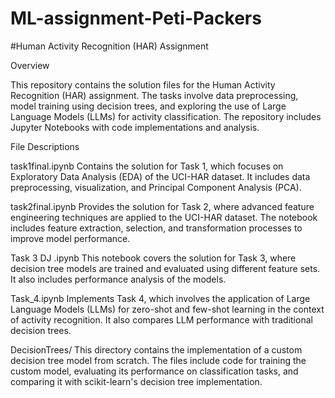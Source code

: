 # ML-assignment-Peti-Packers

#Human Activity Recognition (HAR) Assignment

Overview

This repository contains the solution files for the Human Activity Recognition (HAR) assignment. The tasks involve data preprocessing, model training using decision trees, and exploring the use of Large Language Models (LLMs) for activity classification. The repository includes Jupyter Notebooks with code implementations and analysis.

File Descriptions

task1final.ipynb
Contains the solution for Task 1, which focuses on Exploratory Data Analysis (EDA) of the UCI-HAR dataset. It includes data preprocessing, visualization, and Principal Component Analysis (PCA).

task2final.ipynb
Provides the solution for Task 2, where advanced feature engineering techniques are applied to the UCI-HAR dataset. The notebook includes feature extraction, selection, and transformation processes to improve model performance.

Task 3 DJ .ipynb
This notebook covers the solution for Task 3, where decision tree models are trained and evaluated using different feature sets. It also includes performance analysis of the models.

Task_4.ipynb
Implements Task 4, which involves the application of Large Language Models (LLMs) for zero-shot and few-shot learning in the context of activity recognition. It also compares LLM performance with traditional decision trees.

DecisionTrees/
This directory contains the implementation of a custom decision tree model from scratch. The files include code for training the custom model, evaluating its performance on classification tasks, and comparing it with scikit-learn's decision tree implementation.
